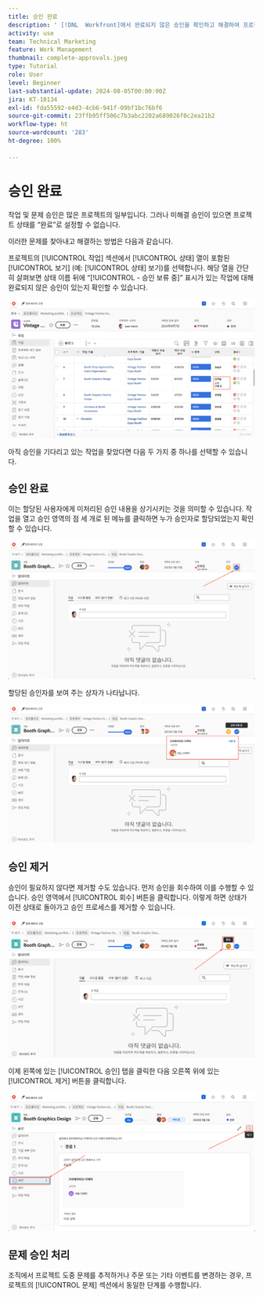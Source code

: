 ```yaml
---
title: 승인 완료
description: ' [!DNL  Workfront]에서 완료되지 않은 승인을 확인하고 해결하여 프로젝트를 종료하는 방법에 대해 알아봅니다.'
activity: use
team: Technical Marketing
feature: Work Management
thumbnail: complete-approvals.jpeg
type: Tutorial
role: User
level: Beginner
last-substantial-update: 2024-08-05T00:00:00Z
jira: KT-10134
exl-id: fda55592-e4d3-4cb6-941f-09bf1bc76bf6
source-git-commit: 23ffb95ff506c7b3abc2202a689026f0c2ea21b2
workflow-type: ht
source-wordcount: '283'
ht-degree: 100%

---
```


# 승인 완료

작업 및 문제 승인은 많은 프로젝트의 일부입니다. 그러나 미해결 승인이 있으면 프로젝트 상태를 “완료”로 설정할 수 없습니다.

이러한 문제를 찾아내고 해결하는 방법은 다음과 같습니다.

프로젝트의 [!UICONTROL 작업] 섹션에서 [!UICONTROL 상태] 열이 포함된 [!UICONTROL 보기] (예: [!UICONTROL 상태] 보기)를 선택합니다. 해당 열을 간단히 살펴보면 상태 이름 뒤에 “[!UICONTROL - 승인 보류 중]” 표시가 있는 작업에 대해 완료되지 않은 승인이 있는지 확인할 수 있습니다.

![미완료 승인이 표시되는 프로젝트](assets/pending-approval-1.png)

아직 승인을 기다리고 있는 작업을 찾았다면 다음 두 가지 중 하나를 선택할 수 있습니다.


## 승인 완료

이는 할당된 사용자에게 미처리된 승인 내용을 상기시키는 것을 의미할 수 있습니다. 작업을 열고 승인 영역의 점 세 개로 된 메뉴를 클릭하면 누가 승인자로 할당되었는지 확인할 수 있습니다.

![승인 영역이 표시되는 작업](assets/pending-approval-2.png)

할당된 승인자를 보여 주는 상자가 나타납니다.

![할당된 승인자가 표시되는 작업](assets/pending-approval-3.png)


## 승인 제거

승인이 필요하지 않다면 제거할 수도 있습니다. 먼저 승인을 회수하여 이를 수행할 수 있습니다. 승인 영역에서 [!UICONTROL 회수] 버튼을 클릭합니다. 이렇게 하면 상태가 이전 상태로 돌아가고 승인 프로세스를 제거할 수 있습니다.

![회수 버튼이 표시되는 작업](assets/pending-approval-5.png)

이제 왼쪽에 있는 [!UICONTROL 승인] 탭을 클릭한 다음 오른쪽 위에 있는 [!UICONTROL 제거] 버튼을 클릭합니다.

![승인 제거 버튼이 표시되는 작업](assets/pending-approval-6.png)

## 문제 승인 처리

조직에서 프로젝트 도중 문제를 추적하거나 주문 또는 기타 이벤트를 변경하는 경우, 프로젝트의 [!UICONTROL 문제] 섹션에서 동일한 단계를 수행합니다.
